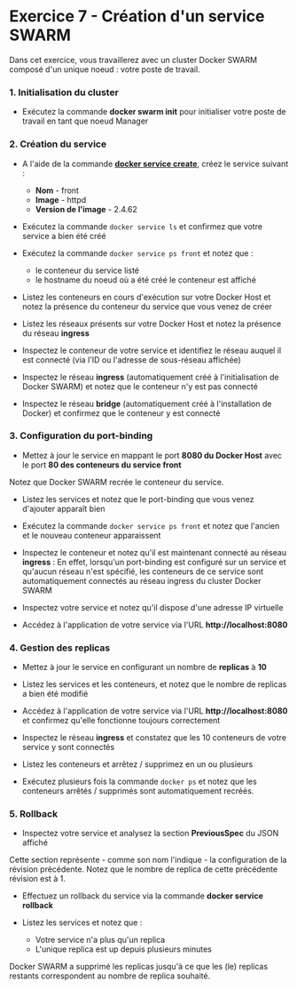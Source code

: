 # Exercice 7 - Création d'un service SWARM

Dans cet exercice, vous travaillerez avec un cluster Docker SWARM composé d'un unique noeud : votre poste de travail.

### 1. Initialisation du cluster

- Exécutez la commande **docker swarm init** pour initialiser votre poste de travail en tant que noeud Manager

### 2. Création du service

- A l'aide de la commande **[docker service create](https://docs.docker.com/reference/cli/docker/service/create/)**, créez le service suivant :

    - **Nom** - front
    - **Image** - httpd
    - **Version de l'image** - 2.4.62

- Exécutez la commande `docker service ls` et confirmez que votre service a bien été créé

- Exécutez la commande `docker service ps front` et notez que :
    - le conteneur du service listé
    - le hostname du noeud où a été créé le conteneur est affiché

- Listez les conteneurs en cours d'exécution sur votre Docker Host et notez la présence du conteneur du service que vous venez de créer

- Listez les réseaux présents sur votre Docker Host et notez la présence du réseau **ingress**

- Inspectez le conteneur de votre service et identifiez le réseau auquel il est connecté (via l'ID ou l'adresse de sous-réseau affichée)

- Inspectez le réseau **ingress** (automatiquement créé à l'initialisation de Docker SWARM) et notez que le conteneur n'y est pas connecté

- Inspectez le réseau **bridge** (automatiquement créé à l'installation de Docker) et confirmez que le conteneur y est connecté

### 3. Configuration du port-binding

- Mettez à jour le service en mappant le port **8080 du Docker Host** avec le port **80 des conteneurs du service front**

Notez que Docker SWARM recrée le conteneur du service.

- Listez les services et notez que le port-binding que vous venez d'ajouter apparaît bien

- Exécutez la commande `docker service ps front` et notez que l'ancien et le nouveau conteneur apparaissent

- Inspectez le conteneur et notez qu'il est maintenant connecté au réseau **ingress** : En effet, lorsqu'un port-binding est configuré sur un service et qu'aucun réseau n'est spécifié, les conteneurs de ce service sont automatiquement connectés au réseau ingress du cluster Docker SWARM

- Inspectez votre service et notez qu'il dispose d'une adresse IP virtuelle

- Accédez à l'application de votre service via l'URL **http://localhost:8080**

### 4. Gestion des replicas

- Mettez à jour le service en configurant un nombre de **replicas** à **10**

- Listez les services et les conteneurs, et notez que le nombre de replicas a bien été modifié

- Accédez à l'application de votre service via l'URL **http://localhost:8080** et confirmez qu'elle fonctionne toujours correctement

- Inspectez le réseau **ingress** et constatez que les 10 conteneurs de votre service y sont connectés

- Listez les conteneurs et arrêtez / supprimez en un ou plusieurs

- Exécutez plusieurs fois la commande `docker ps` et notez que les conteneurs arrêtés / supprimés sont automatiquement recréés.

### 5. Rollback

- Inspectez votre service et analysez la section **PreviousSpec** du JSON affiché

Cette section représente - comme son nom l'indique - la configuration de la révision précédente. Notez que le nombre de replica de cette précédente révision est à 1.

- Effectuez un rollback du service via la commande **docker service rollback**

- Listez les services et notez que :
    - Votre service n'a plus qu'un replica
    - L'unique replica est up depuis plusieurs minutes

Docker SWARM a supprimé les replicas jusqu'à ce que les (le) replicas restants correspondent au nombre de replica souhaité.